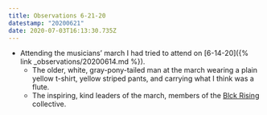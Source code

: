 ```yaml
---
title: Observations 6-21-20
datestamp: "20200621"
date: 2020-07-03T16:13:30.735Z
---
```

- Attending the musicians’ march I had tried to attend on [6-14-20]({% link _observations/20200614.md %}).
	- The older, white, gray-pony-tailed man at the march wearing a plain yellow t-shirt, yellow striped pants, and carrying what I think was a flute.
	- The inspiring, kind leaders of the march, members of the [Blck Rising](https://www.instagram.com/blckrising/) collective.